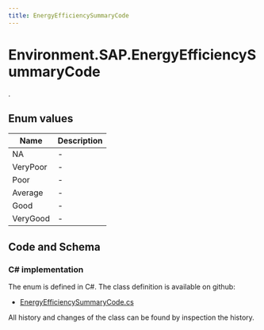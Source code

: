 ```yaml
---
title: EnergyEfficiencySummaryCode
---
```


# Environment.SAP.EnergyEfficiencySummaryCode

.

## Enum values

| Name            | Description                                                    |
|-----------------|----------------------------------------------------------------|
| NA |  -  |
| VeryPoor |  -  |
| Poor |  -  |
| Average |  -  |
| Good |  -  |
| VeryGood |  -  |


## Code and Schema

### C# implementation

The enum is defined in C#. The class definition is available on github:

- [EnergyEfficiencySummaryCode.cs](https://github.com/BHoM/SAP_Toolkit/blob/develop/SAP_oM/Enums/EnergyEfficiencySummaryCode.cs)

All history and changes of the class can be found by inspection the history.
